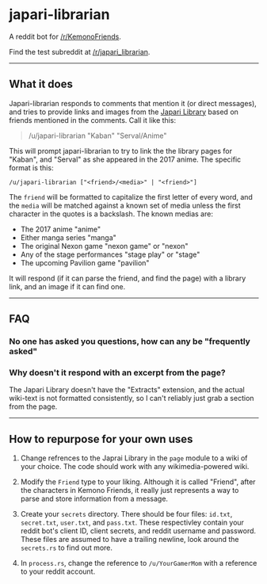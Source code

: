 # japari-librarian
A reddit bot for [/r/KemonoFriends](https://www.reddit.com/r/KemonoFriends).

Find the test subreddit at [/r/japari_librarian](https://www.reddit.com/r/japari_librarian).

---

## What it does

Japari-librarian responds to comments that mention it (or direct messages), and tries to provide
links and images from the [Japari Library](https://en.wikipedia.org/wiki/Rascal_the_Raccoon)
based on friends mentioned in the comments. Call it like this:

> /u/japari-librarian "Kaban" "Serval/Anime"

This will prompt japari-librarian to try to link the the library pages for "Kaban", and "Serval" as
she appeared in the 2017 anime. The specific format is this:

    /u/japari-librarian ["<friend>/<media>" | "<friend>"]

The `friend` will be formatted to capitalize the first letter of every word, and the `media`
will be matched against a known set of media unless the first character in the quotes is a
backslash. The known medias are:

- The 2017 anime "anime"  
- Either manga series "manga"  
- The original Nexon game "nexon game" or "nexon"  
- Any of the stage performances "stage play" or "stage"  
- The upcoming Pavilion game "pavilion"

It will respond (if it can parse the friend, and find the page) with a library link, and an
image if it can find one.

---

## FAQ

### No one has asked you questions, how can any be "frequently asked"

### Why doesn't it respond with an excerpt from the page?

The Japari Library doesn't have the "Extracts" extension, and the actual wiki-text is not
formatted consistently, so I can't reliably just grab a section from the page.

---

## How to repurpose for your own uses

1. Change refrences to the Japrai Library in the `page` module to a wiki
of your choice. The code should work with any wikimedia-powered wiki.

2. Modify the `Friend` type to your liking. Although it is called "Friend",
after the characters in Kemono Friends, it really just represents a way to parse
and store information from a message.

3. Create your `secrets` directory. There should be four files: `id.txt`,
`secret.txt`, `user.txt`, and `pass.txt`. These respectivley contain your
reddit bot's client ID, client secrets, and reddit username and password.
These files are assumed to have a trailing newline, look around the
`secrets.rs` to find out more.

4. In `process.rs`, change the reference to `/u/YourGamerMom` with a reference to
your reddit account.
